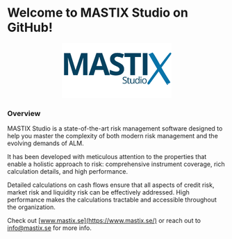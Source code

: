 # Welcome to MASTIX Studio on GitHub!
<p align="center">
  <img src="https://github.com/mastixstudio/mastixstudio/blob/main/assets/mastix-logo.png?raw=true" alt="MASTIX Studio Logo" style="width: 50%;">
</p>

### Overview  

MASTIX Studio is a state-of-the-art risk management software designed to help you master the complexity of both modern risk management and the evolving demands of ALM.

It has been developed with meticulous attention to the properties that enable a holistic approach to risk: comprehensive  instrument coverage, rich calculation details, and high performance.

Detailed calculations on cash flows ensure that all aspects of credit risk, market risk and liquidity risk can be effectively addressed. High performance makes the calculations tractable and accessible throughout the organization.
  

Check out [www.mastix.se](https://www.mastix.se/) or reach out to [info@mastix.se](mailto:info@mastix.se) for more info. 
